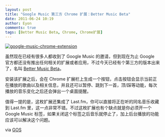 ```yaml
---
layout: post
title: "Google Music 第三方 Chrome 扩展：Better Music Beta"
date: 2011-06-24 10:19
author: Eyon
comments: true
tags: [Better Music Beta, Chrome, Chrome扩展]
---
```

<a href="http://img.chromi.org/2011/06/google-music-chrome-extension.png">![](http://img.chromi.org/2011/06/google-music-chrome-extension.png "google-music-chrome-extension")</a>

虽然现在已经有很多人都收到了 Google Music 的邀请，但到现在为止 Google 官方都还没有推出任何相关的扩展或者应用，不过今天已经有个第三方的版本出来了，名叫 [Better Music Beta](https://chrome.google.com/webstore/detail/bdollfdihekkbcgmbpjddfdaeigacmia)。

安装该扩展之后，会在 Chrome 扩展栏上生成一个按钮，点击按钮会显示当前正在播放的歌曲以及相关信息，并且还可以暂停、跳到下一首，顶/踩等动能，每次播放的音乐变化之后还会弹出一个桌面提醒。

值得一提的是，这枚扩展还集成了 Last.fm，你可以直接将正在听的同名音乐收藏到 Last.fm
里，这一点非常不错。不过这枚扩展也有个缺点就是你必须开一个 Google Music 标签，如果关闭这个标签之后音乐就停止了，加上后台播放的功能应该可以解决这个问题。

via [GOS](http://googlesystem.blogspot.com/2011/06/chrome-extension-for-google-music.html)
